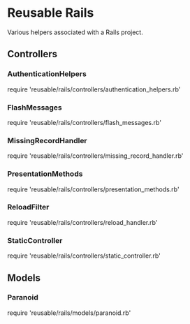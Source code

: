 # Reusable Rails

Various helpers associated with a Rails project.

## Controllers

### AuthenticationHelpers

require 'reusable/rails/controllers/authentication\_helpers.rb'

### FlashMessages

require 'reusable/rails/controllers/flash\_messages.rb'

### MissingRecordHandler

require 'reusable/rails/controllers/missing\_record\_handler.rb'

### PresentationMethods

require 'reusable/rails/controllers/presentation\_methods.rb'

### ReloadFilter

require 'reusable/rails/controllers/reload\_handler.rb'

### StaticController

require 'reusable/rails/controllers/static\_controller.rb'

## Models

### Paranoid

require 'reusable/rails/models/paranoid.rb'
